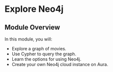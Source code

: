 # Explore Neo4j

## Module Overview

In this module, you will:

- Explore a graph of movies.
- Use Cypher to query the graph.
- Learn the options for using Neo4j.
- Create your own Neo4j cloud instance on Aura.

